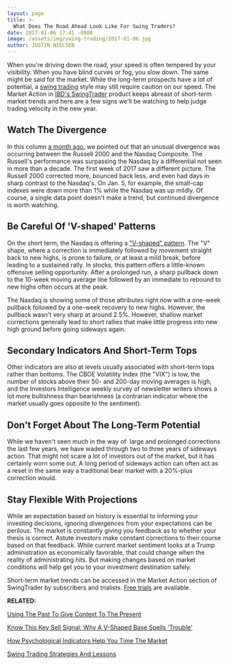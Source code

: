 ```yaml
---
layout: page
title: >-
  What Does The Road Ahead Look Like For Swing Traders?
date: 2017-01-06 17:41 -0800
image: /assets/img/swing-trading/2017-01-06.jpg
author: JUSTIN NIELSEN
---
```






When you're driving down the road, your speed is often tempered by your visibility. When you have blind curves or fog, you slow down. The same might be said for the market. While the long-term prospects have a lot of potential, a [swing trading](https://www.investors.com/ibd-university/swing-trading/) style may still require caution on our speed. The Market Action in [IBD's SwingTrader](http://shop.investors.com/offer/splashresponsive.aspx?id=SwingTrader&src=A011LPH) product keeps abreast of short-term market trends and here are a few signs we'll be watching to help judge trading velocity in the new year.


**Watch The Divergence**
------------------------


In this column [a month ago](https://www.investors.com/research/swing-trading/using-the-past-to-give-context-to-the-present/), we pointed out that an unusual divergence was occurring between the Russell 2000 and the Nasdaq Composite. The Russell's performance was surpassing the Nasdaq by a differential not seen in more than a decade. The first week of 2017 saw a different picture. The Russell 2000 corrected more, bounced back less, and even had days in sharp contrast to the Nasdaq's. On Jan. 5, for example, the small-cap indexes were down more than 1% while the Nasdaq was up mildly. Of course, a single data point doesn't make a trend, but continued divergence is worth watching.


**Be Careful Of 'V-shaped' Patterns**
-------------------------------------


On the short term, the Nasdaq is offering a ["V-shaped" pattern](https://www.investors.com/how-to-invest/investors-corner/know-this-key-sell-signal-why-a-v-shaped-base-spells-trouble/). The "V" shape, where a correction is immediately followed by movement straight back to new highs, is prone to failure, or at least a mild break, before leading to a sustained rally. In stocks, this pattern offers a little-known offensive selling opportunity. After a prolonged run, a sharp pullback down to the 10-week moving average line followed by an immediate to rebound to new highs often occurs at the peak.


The Nasdaq is showing some of those attributes right now with a one-week pullback followed by a one-week recovery to new highs. However, the pullback wasn't very sharp at around 2.5%. However, shallow market corrections generally lead to short rallies that make little progress into new high ground before going sideways again.


Secondary Indicators And Short-Term Tops
----------------------------------------


Other indicators are also at levels usually associated with short-term tops rather than bottoms. The CBOE Volatility Index (the "VIX") is low, the number of stocks above their 50- and 200-day moving averages is high, and the Investors Intelligence weekly survey of newsletter writers shows a lot more bullishness than bearishness (a contrarian indicator where the market usually goes opposite to the sentiment).


**Don't Forget About The Long-Term Potential**
----------------------------------------------


While we haven't seen much in the way of  large and prolonged corrections the last few years, we have waded through two to three years of sideways action. That might not scare a lot of investors out of the market, but it has certainly worn some out. A long period of sideways action can often act as a reset in the same way a traditional bear market with a 20%-plus correction would.


**Stay Flexible With Projections**
----------------------------------


While an expectation based on history is essential to informing your investing decisions, ignoring divergences from your expectations can be perilous. The market is constantly giving you feedback as to whether your thesis is correct. Astute investors make constant corrections to their course based on that feedback. While current market sentiment looks at a Trump administration as economically favorable, that could change when the reality of administrating hits. But making changes based on market  conditions will help get you to your investment destination safely.


Short-term market trends can be accessed in the Market Action section of SwingTrader by subscribers and trialists. [Free trials](http://shop.investors.com/offer/splashresponsive.aspx?id=SwingTrader&src=A011LPH) are available.


**RELATED:**


[Using The Past To Give Context To The Present](https://www.investors.com/research/swing-trading/using-the-past-to-give-context-to-the-present/)


[Know This Key Sell Signal: Why A V-Shaped Base Spells 'Trouble'](https://www.investors.com/how-to-invest/investors-corner/know-this-key-sell-signal-why-a-v-shaped-base-spells-trouble/)


[How Psychological Indicators Help You Time The Market](https://www.investors.com/how-to-invest/investors-corner/how-psychological-market-indicators-help-timing/)


[Swing Trading Strategies And Lessons](https://www.investors.com/ibd-university/swing-trading/)




